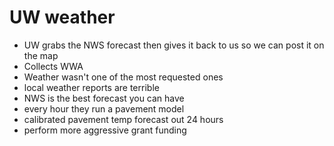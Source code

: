 # UW weather
- UW grabs the NWS forecast then gives it back to us so we can post it on the map
- Collects WWA
- Weather wasn't one of the most requested ones
- local weather reports are terrible
- NWS is the best forecast you can have
- every hour they run a pavement model
- calibrated pavement temp forecast out 24 hours
- perform more aggressive grant funding

